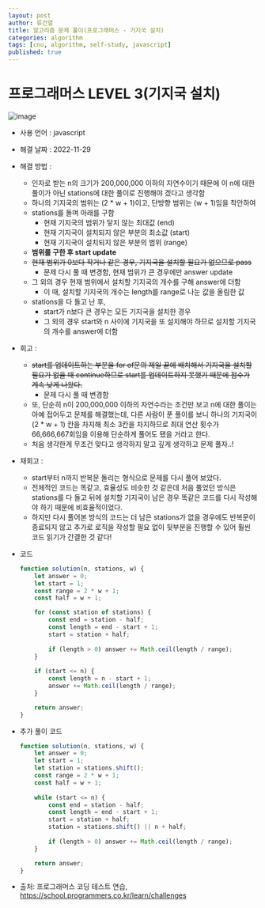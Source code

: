 ```yaml
---
layout: post
author: 류건열
title: 알고리즘 문제 풀이(프로그래머스 - 기지국 설치)
categories: algorithm
tags: [cnu, algorithm, self-study, javascript]
published: true
---
```


# 프로그래머스 LEVEL 3(기지국 설치)

  ![image](https://user-images.githubusercontent.com/34560965/204570604-c5b39010-9767-4bf8-af16-3ea16903db04.png)

  - 사용 언어 : javascript

  - 해결 날짜 : 2022-11-29

  - 해결 방법 :
    - 인자로 받는 n의 크기가 200,000,000 이하의 자연수이기 때문에 이 n에 대한 풀이가 아닌 stations에 대한 풀이로 진행해야 겠다고 생각함
    - 하나의 기지국의 범위는 (2 * w + 1)이고, 단방향 범위는 (w + 1)임을 착안하여
    - stations를 돌며 아래를 구함
      - 현재 기지국의 범위가 닿지 않는 최대값 (end)
      - 현재 기지국이 설치되지 않은 부분의 최소값 (start)
      - 현재 기지국이 설치되지 않은 부분의 범위 (range)
    - **범위를 구한 후 start update**
    - ~~현재 범위가 0보다 작거나 같은 경우, 기지국을 설치할 필요가 없으므로 pass~~
      - 문제 다시 풀 때 변경함, 현재 범위가 큰 경우에만 answer update
    - 그 외의 경우 현재 범위에서 설치할 기지국의 개수를 구해 answer에 더함
      - 이 때, 설치할 기지국의 개수는 length를 range로 나눈 값을 올림한 값
    - stations을 다 돌고 난 후,
      - start가 n보다 큰 경우는 모든 기지국을 설치한 경우
      - 그 외의 경우 start와 n 사이에 기지국을 또 설치해야 하므로 설치할 기지국의 개수를 answer에 더함

  - 회고 : 
    - ~~start를 업데이트하는 부분을 for of문의 제일 끝에 배치해서 기지국을 설치할 필요가 없을 때 continue하므로 start를 업데이트하지 못했기 때문에 점수가 계속 낮게 나왔다.~~
      - 문제 다시 풀 때 변경함
    - 또, 단순히 n이 200,000,000 이하의 자연수라는 조건만 보고 n에 대한 풀이는 아예 접어두고 문제를 해결했는데, 다른 사람이 푼 풀이를 보니 하나의 기지국이 (2 * w + 1) 칸을 차지해 최소 3칸을 차지하므로 최대 연산 횟수가 66,666,667회임을 이용해 단순하게 풀어도 됐을 거라고 한다. 
    - 처음 생각한게 무조건 맞다고 생각하지 말고 깊게 생각하고 문제 풀자..!

  - 재회고 :
    - start부터 n까지 반복문 돌리는 형식으로 문제를 다시 풀어 보았다.
    - 전체적인 코드는 똑같고, 효율성도 비슷한 것 같은데 처음 풀었던 방식은 stations를 다 돌고 뒤에 설치할 기지국이 남은 경우 똑같은 코드를 다시 작성해야 하기 때문에 비효율적이었다.
    - 하지만 다시 풀어본 방식의 코드는 더 남은 stations가 없을 경우에도 반복문이 종료되지 않고 추가로 로직을 작성할 필요 없이 뒷부분을 진행할 수 있어 훨씬 코드 읽기가 간결한 것 같다!
  
  - 코드

    ```javascript
    function solution(n, stations, w) {
        let answer = 0;
        let start = 1;
        const range = 2 * w + 1;
        const half = w + 1;

        for (const station of stations) {
            const end = station - half;
            const length = end - start + 1;
            start = station + half;
                
            if (length > 0) answer += Math.ceil(length / range);
        }
            
        if (start <= n) {
            const length = n - start + 1;
            answer += Math.ceil(length / range);
        }

        return answer;
    }
    ```

  - 추가 풀이 코드

    ```javascript
    function solution(n, stations, w) {
        let answer = 0;
        let start = 1;
        let station = stations.shift();
        const range = 2 * w + 1;
        const half = w + 1;
        
        while (start <= n) {
            const end = station - half;
            const length = end - start + 1;
            start = station + half;
            station = stations.shift() || n + half;
            
            if (length > 0) answer += Math.ceil(length / range);
        }

        return answer;
    }
    ```
    
  - 출처: 프로그래머스 코딩 테스트 연습, https://school.programmers.co.kr/learn/challenges

